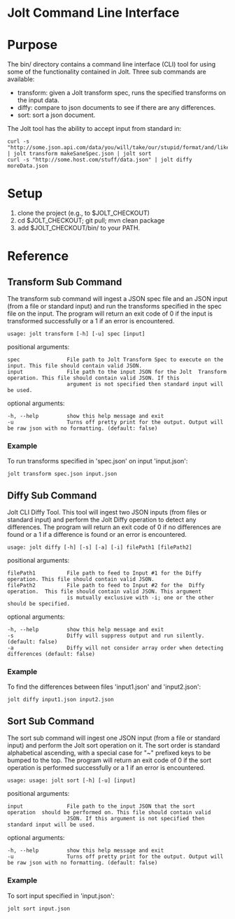 Jolt Command Line Interface
========

# Purpose

The bin/ directory contains a command line interface (CLI) tool for using some of the functionality contained in Jolt. Three sub commands are available:

* transform: given a Jolt transform spec, runs the specified transforms on the input data.
* diffy: compare to json documents to see if there are any differences.
* sort: sort a json document.

The Jolt tool has the ability to accept input from standard in:

    curl -s "http://some.json.api.com/data/you/will/take/our/stupid/format/and/like/it" | jolt transform makeSaneSpec.json | jolt sort
    curl -s "http://some.host.com/stuff/data.json" | jolt diffy moreData.json

# Setup

1. clone the project (e.g., to $JOLT_CHECKOUT)
1. cd $JOLT_CHECKOUT; git pull; mvn clean package
1. add $JOLT_CHECKOUT/bin/ to your PATH.

# Reference

## Transform Sub Command

The transform sub command will ingest a JSON spec file and an JSON input (from a file or standard input) and run the transforms specified in the spec file on the input. The program will return an exit code of 0 if the input is transformed successfully or a 1 if an error is encountered.

    usage: jolt transform [-h] [-u] spec [input]

positional arguments:

    spec               File path to Jolt Transform Spec to execute on the input. This file should contain valid JSON.
    input              File path to the input JSON for the Jolt  Transform  operation. This file should contain valid JSON. If this
                       argument is not specified then standard input will be used.

optional arguments:

    -h, --help         show this help message and exit
    -u                 Turns off pretty print for the output. Output will be raw json with no formatting. (default: false)

### Example

To run transforms specified in 'spec.json' on input 'input.json':

    jolt transform spec.json input.json

## Diffy Sub Command

Jolt CLI Diffy Tool. This tool will ingest two JSON inputs (from files or standard input) and perform the Jolt Diffy operation to detect any differences. The program will return an exit code of 0 if no differences are found or a 1 if a difference is found or an error is encountered.

    usage: jolt diffy [-h] [-s] [-a] [-i] filePath1 [filePath2]

positional arguments:

    filePath1          File path to feed to Input #1 for the Diffy operation. This file should contain valid JSON.
    filePath2          File path to feed to Input #2 for the  Diffy  operation.  This file should contain valid JSON. This argument
                       is mutually exclusive with -i; one or the other should be specified.

optional arguments:

    -h, --help         show this help message and exit
    -s                 Diffy will suppress output and run silently. (default: false)
    -a                 Diffy will not consider array order when detecting differences (default: false)

### Example

To find the differences between files 'input1.json' and 'input2.json':

    jolt diffy input1.json input2.json

## Sort Sub Command

The sort sub command will ingest one JSON input (from a file or standard input) and perform the Jolt sort operation on it. The sort order is standard alphabetical ascending, with a special case for "~" prefixed keys to be bumped to the top. The program will return an exit code of 0 if the sort operation is performed successfully or a 1 if an error is encountered.

    usage: usage: jolt sort [-h] [-u] [input]

positional arguments:

    input              File path to the input JSON that the sort  operation  should be performed on. This file should contain valid
                       JSON. If this argument is not specified then standard input will be used.

optional arguments:

    -h, --help         show this help message and exit
    -u                 Turns off pretty print for the output. Output will be raw json with no formatting. (default: false)

### Example

To sort input specified in 'input.json':

    jolt sort input.json
